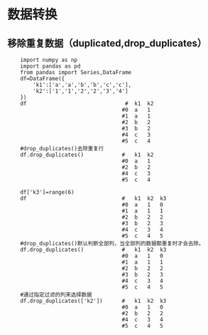 # 数据转换
## 移除重复数据（duplicated,drop_duplicates）

        import numpy as np
        import pandas as pd
        from pandas import Series,DataFrame
        df=DataFrame({
            'k1':['a','a','b','b','c','c'],
            'k2':['1','1','2','2','3','4']
        })
        df                               #	k1	k2
                                        #0	a	1
                                        #1	a	1
                                        #2	b	2
                                        #3	b	2
                                        #4	c	3
                                        #5	c	4
        #drop_duplicates()去除重复行
        df.drop_duplicates()            #	k1	k2
                                        #0	a	1
                                        #2	b	2
                                        #4	c	3
                                        #5	c	4

        df['k3']=range(6)
        df                              #	k1	k2	k3
                                        #0	a	1	0
                                        #1	a	1	1
                                        #2	b	2	2
                                        #3	b	2	3
                                        #4	c	3	4
                                        #5	c	4	5
        #drop_duplicates()默认判断全部列，当全部列的数据都重复时才会去除。
        df.drop_duplicates()            #	k1	k2	k3
                                        #0	a	1	0
                                        #1	a	1	1
                                        #2	b	2	2
                                        #3	b	2	3
                                        #4	c	3	4
                                        #5	c	4	5
        #通过指定过滤的列来选择数据
        df.drop_duplicates(['k2'])      #   k1	k2	k3
                                        #0	a	1	0
                                        #2	b	2	2
                                        #4	c	3	4
                                        #5	c	4	5
